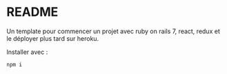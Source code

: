 # README

Un template pour commencer un projet avec ruby on rails 7, react, redux et le déployer plus tard sur heroku.

Installer avec :

```
npm i
```

